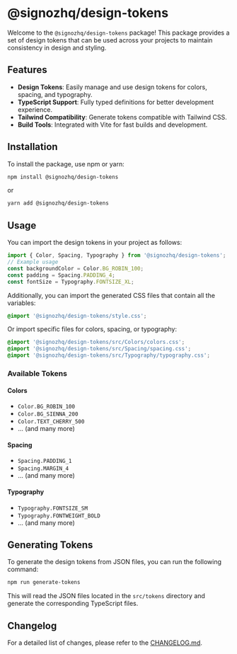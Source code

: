 # @signozhq/design-tokens

Welcome to the `@signozhq/design-tokens` package! This package provides a set of design tokens that can be used across your projects to maintain consistency in design and styling.

## Features

- **Design Tokens**: Easily manage and use design tokens for colors, spacing, and typography.
- **TypeScript Support**: Fully typed definitions for better development experience.
- **Tailwind Compatibility**: Generate tokens compatible with Tailwind CSS.
- **Build Tools**: Integrated with Vite for fast builds and development.

## Installation

To install the package, use npm or yarn:

```bash
npm install @signozhq/design-tokens
```

or

```bash
yarn add @signozhq/design-tokens
```

## Usage

You can import the design tokens in your project as follows:

```typescript
import { Color, Spacing, Typography } from '@signozhq/design-tokens';
// Example usage
const backgroundColor = Color.BG_ROBIN_100;
const padding = Spacing.PADDING_4;
const fontSize = Typography.FONTSIZE_XL;
```

Additionally, you can import the generated CSS files that contain all the variables:

```css
@import '@signozhq/design-tokens/style.css';
```

Or import specific files for colors, spacing, or typography:

```css
@import '@signozhq/design-tokens/src/Colors/colors.css';
@import '@signozhq/design-tokens/src/Spacing/spacing.css';
@import '@signozhq/design-tokens/src/Typography/typography.css';
```

### Available Tokens

#### Colors

- `Color.BG_ROBIN_100`
- `Color.BG_SIENNA_200`
- `Color.TEXT_CHERRY_500`
- ... (and many more)

#### Spacing

- `Spacing.PADDING_1`
- `Spacing.MARGIN_4`
- ... (and many more)

#### Typography

- `Typography.FONTSIZE_SM`
- `Typography.FONTWEIGHT_BOLD`
- ... (and many more)

## Generating Tokens

To generate the design tokens from JSON files, you can run the following command:

```bash
npm run generate-tokens
```

This will read the JSON files located in the `src/tokens` directory and generate the corresponding TypeScript files.

## Changelog

For a detailed list of changes, please refer to the [CHANGELOG.md](CHANGELOG.md).
